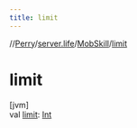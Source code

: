 ```yaml
---
title: limit
---
```

//[Perry](../../../index.html)/[server.life](../index.html)/[MobSkill](index.html)/[limit](limit.html)



# limit



[jvm]\
val [limit](limit.html): [Int](https://kotlinlang.org/api/latest/jvm/stdlib/kotlin/-int/index.html)




